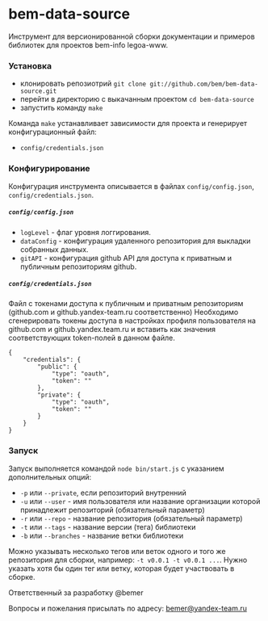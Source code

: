 bem-data-source
===============

Инструмент для версионированной сборки документации и примеров библиотек для проектов bem-info legoa-www.

### Установка

* клонировать репозиотрий `git clone git://github.com/bem/bem-data-source.git`
* перейти в директорию с выкачанным проектом `cd bem-data-source`
* запустить команду `make`

Команда `make` устанавливает зависимости для проекта и генерирует конфигурационный файл:
* `config/credentials.json`

### Конфигурирование

Конфигурация инструмента описывается в файлах `config/config.json`, `config/credentials.json`.

##### `config/config.json`

* `logLevel` - флаг уровня логгирования.
* `dataConfig` - конфигурация удаленного репозитория для выкладки собранных данных.
* `gitAPI` - конфигурация github API для доступа к приватным и публичным репозиториям github.

##### `config/credentials.json`

Файл с токенами доступа к публичным и приватным репозиториям (github.com и github.yandex-team.ru соответственно)
Необходимо сгенерировать токены доступа в настройках профиля пользователя на github.com и github.yandex.team.ru
и вставить как значения соответствующих token-полей в данном файле.

```
{
    "credentials": {
        "public": {
            "type": "oauth",
            "token": ""
        },
        "private": {
            "type": "oauth",
            "token": ""
        }
    }
}
```

### Запуск

Запуск выполняется командой `node bin/start.js` с указанием дополнительных опций:

* `-p` или `--private`, если репозиторий внутренний
* `-u` или `--user` - имя пользователя или название организации которой принадлежит репозиторий (обязательный параметр)
* `-r` или `--repo` - название репозитория (обязательный параметр)
* `-t` или `--tags` - название версии (тега) библиотеки
* `-b` или `--branches` - название ветки библиотеки

Можно указывать несколько тегов или веток одного и того же репозитория для сборки,
например: `-t v0.0.1 -t v0.0.1 ...`. Нужно указать хотя бы один тег или ветку, которая будет
участвовать в сборке.

Ответственный за разработку @bemer

Вопросы и пожелания присылать по адресу: bemer@yandex-team.ru
